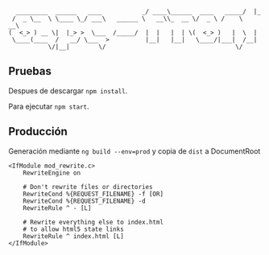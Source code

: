 ```
  _________  ______   ____           _/ ____\______  ____   _____/  |_ 
 /  _ \__  \ \____ \_/ ___\   ______ \   __\\_  __ \/  _ \ /    \   __\
(  <_> ) __ \|  |_> >  \___  /_____/  |  |   |  | \(  <_> )   |  \  |  
 \____(____  /   __/ \___  >          |__|   |__|   \____/|___|  /__|  
           \/|__|        \/                                    \/      
```

Pruebas
--------
Despues de descargar `npm install`.

Para ejecutar `npm start`.


Producción
-----------
Generación mediante `ng build --env=prod` y copia de `dist` a DocumentRoot

```
<IfModule mod_rewrite.c>
    RewriteEngine on

    # Don't rewrite files or directories
    RewriteCond %{REQUEST_FILENAME} -f [OR]
    RewriteCond %{REQUEST_FILENAME} -d
    RewriteRule ^ - [L]

    # Rewrite everything else to index.html
    # to allow html5 state links
    RewriteRule ^ index.html [L]
</IfModule>
```
